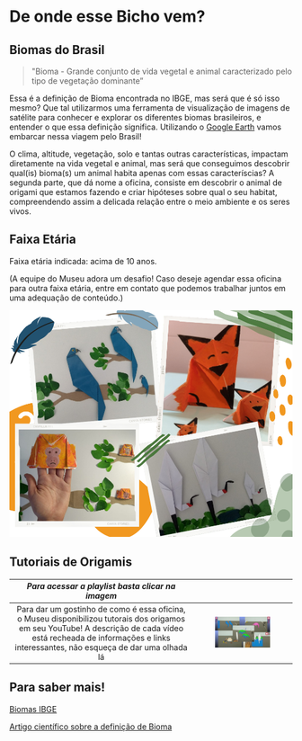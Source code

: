 # De onde esse Bicho vem?

## Biomas do Brasil

> "Bioma - Grande conjunto de vida vegetal e animal caracterizado pelo tipo de vegetação dominante” 

Essa é a definição de Bioma encontrada no IBGE, mas será que é só isso mesmo? Que tal utilizarmos uma ferramenta de visualização de imagens de satélite para conhecer e explorar os diferentes biomas brasileiros, e entender o que essa definição significa. Utilizando o [Google Earth](https://earth.google.com/) vamos embarcar nessa viagem pelo Brasil!

O clima, altitude, vegetação, solo e tantas outras características, impactam diretamente na vida vegetal e animal, mas será que conseguimos descobrir qual(is) bioma(s) um animal habita apenas com essas caracteríscias? A segunda parte, que dá nome a oficina, consiste em descobrir o animal de origami que estamos fazendo e criar hipóteses sobre qual o seu habitat, compreendendo assim a delicada relação entre o meio ambiente e os seres vivos.

## Faixa Etária
Faixa etária indicada: acima de 10 anos.

(A equipe do Museu adora um desafio! Caso deseje agendar essa oficina para outra faixa etária, entre em contato que podemos trabalhar juntos em uma adequação de conteúdo.)

![origamis](deonde.png)

## Tutoriais de Origamis
|_Para acessar a playlist basta clicar na imagem_||
|:-------------:|:-------------:|
|Para dar um gostinho de como é essa oficina, o Museu disponibilizou tutorais dos origamos em seu YouTube! A descrição de cada vídeo está recheada de informações e links interessantes, não esqueça de dar uma olhada lá|[<img src="videos.png" width="60%" height="60%">](https://youtube.com/playlist?list=PL7FkgJrOVo2bBwugblsqzjxyxkubx507Q)|

## Para saber mais!

[Biomas IBGE](https://geoftp.ibge.gov.br/informacoes_ambientais/estudos_ambientais/biomas/documentos/Sintese_Descricao_Biomas.pdf)

[Artigo científico sobre a definição de Bioma](https://www.scielo.br/scielo.php?script=sci_arttext&pid=S0102-33062006000100002)


